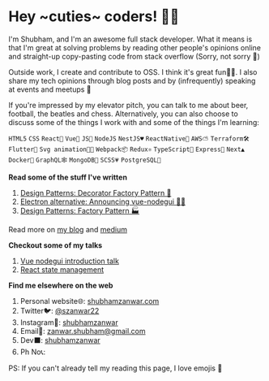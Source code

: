 # Hey ~cuties~ coders! 👋🏽

I'm Shubham, and I'm an awesome full stack developer. What it means is that I'm great at solving problems by reading other people's opinions online and straight-up copy-pasting code from stack overflow (Sorry, not sorry 😬)

Outside work, I create and contribute to OSS. I think it's great fun🤘🏽. I also share my tech opinions through blog posts and by (infrequently) speaking at events and meetups 🎤

If you're impressed by my elevator pitch, you can talk to me about beer, football, the beatles and chess. Alternatively, you can also choose to discuss some of the things I work with and some of the things I'm learning:

`HTML5` `CSS` `React💙` `Vue💚` `JS💛` `NodeJS` `NestJS♥️` `ReactNative📱` `AWS⛅️` `Terraform🛠` `Flutter🎯` `Svg animation💃🏻` `Webpack📦` `Redux⚛` `TypeScript💙` `Express🌱` `Next▲` `Docker🐳` `GraphQL🕸` `MongoDB🌱` `SCSS💗` `PostgreSQL🐘`

**Read some of the stuff I've written**

1. [Design Patterns: Decorator Factory Pattern 🎁](https://shubhamzanwar.com/blog/design-patterns-decorator-factory-pattern/)
2. [Electron alternative: Announcing vue-nodegui 🚀💚](https://shubhamzanwar.com/blog/electron-alternative-announcing-vue-nodegui/)
3. [Design Patterns: Factory Pattern 🏭](https://shubhamzanwar.com/blog/design-patterns-factory-pattern/)

Read more on [my blog](https://shubhamzanwar.com/blog) and [medium](https://medium.com/@zanwar.shubham)

**Checkout some of my talks**

1. [Vue nodegui introduction talk](https://shubhamzanwar.com/vue-nodegui-talk/)
2. [React state management](https://shubhamzanwar.com/pizza-ordering-service/#/)

**Find me elsewhere on the web**

1. Personal website🌐: [shubhamzanwar.com](https://shubhamzanwar.com)
2. Twitter🐦: [@szanwar22](https://twitter.com/szanwar22)
3. Instagram🌄: [shubhamzanwar](https://instagram.com/shubhamzanwar)
4. Email💌: [zanwar.shubham@gmail.com](mailto://zanwar.shubham@gmail.com)
5. Dev⬛️: [shubhamzanwar](https://dev.to/shubhamzanwar)
6. Ph No📞:

PS: If you can't already tell my reading this page, I love emojis 🤩
